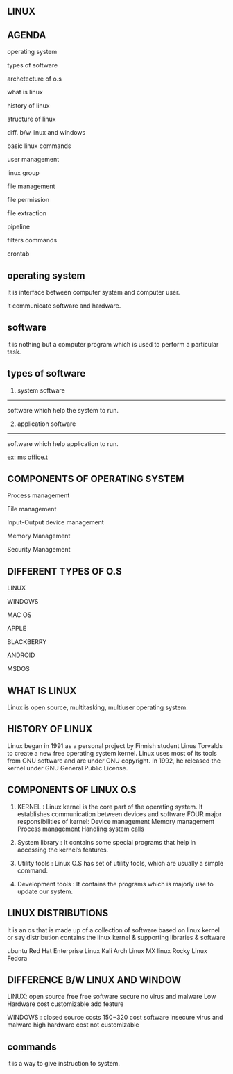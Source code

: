 LINUX
-------------
AGENDA
----------
operating system

types of software

archetecture of o.s

what is linux

history of linux

structure of linux

diff. b/w linux and windows

basic linux commands

user management

linux group

file management

file permission

file extraction

pipeline

filters commands

crontab


operating system
----------------------
It is interface between computer system and computer user.

it communicate software and hardware.


software
------------
it is nothing but a computer program which is used to perform a particular task.

types of software
---------------------

1. system software
-----------------------
software which help the system to run.

2. application software
-----------------------------
software which help application to run.

ex: ms office.t


COMPONENTS OF OPERATING SYSTEM
---------------------------------
Process management

File management

Input-Output device management

Memory Management

Security Management

DIFFERENT TYPES OF O.S
---------------------------
LINUX

WINDOWS

MAC OS

APPLE

BLACKBERRY

ANDROID

MSDOS

WHAT IS LINUX
----------------------
Linux is open source, multitasking, multiuser operating system.

HISTORY OF LINUX
-------------------
Linux began in 1991 as a personal project by Finnish student Linus Torvalds to create a new free operating system kernel.
Linux uses most of its tools from GNU software and are under GNU copyright. In 1992, he released the kernel under GNU General Public License.

COMPONENTS OF LINUX O.S
----------------------------
1. KERNEL : Linux kernel is the core part of the operating system. It establishes communication between devices and software
FOUR major responsibilities of kernel:
                                    Device management
                                    Memory management
                                    Process management
                                    Handling system calls
                                   
2. System library : It contains some special programs that help in accessing the kernel’s features.
3. Utility tools : Linux O.S has set of utility tools, which are usually a simple command.
4. Development tools : It contains the programs which is majorly use to update our system.

LINUX DISTRIBUTIONS
---------------------
It is an os that is made up of a collection of software based on linux kernel or say distribution contains the linux kernel & supporting libraries & software

ubuntu
Red Hat Enterprise Linux
Kali
Arch Linux
MX linux
Rocky Linux
Fedora


DIFFERENCE B/W LINUX AND WINDOW
------------------------------------
LINUX: open source
       free
       free software
       secure
       no virus and malware
       Low Hardware cost
       customizable add feature

WINDOWS : closed source
          costs $150-$320
          cost software
          insecure
          virus and malware
          high hardware cost
          not  customizable


commands
-------------

it is a way to give instruction to system.

